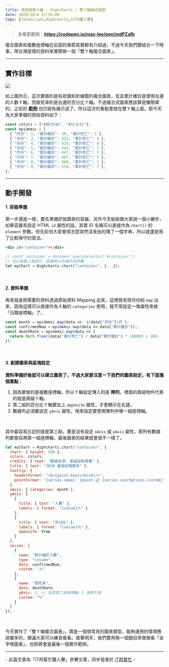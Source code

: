 ```yaml
---
title: 資視就是力量 - Highcharts / 雙Ｙ軸複合圖表
date: 2020/10/8 12:58:00
tags: [JavaScript,Highcharts,12th鐵人賽]
---
```


> 本章節範例：**https://codepen.io/max-lee/pen/mdPZaRr**

複合圖表和複數座標軸在前面的章節其實都有介紹過，不過今天我們要結合一下時事，用台灣疫情的資料來實際做一個「雙Ｙ軸複合圖表」。

---

## 實作目標

<img src="/img/content/highcharts-24/doubleY.png" style="max-width: 800px;" />

<br/>

如上圖所示，這次要做的是柱狀圖和折線圖的複合圖表，並且累計確診是使用左邊的人數Ｙ軸，而致死率則是右邊的百分比Ｙ軸。不過複合式圖表應該算是蠻簡單的，之前的 **[範例](https://codepen.io/max-lee/pen/mdPxGyq)** 也已經有展示過了，所以這次的重點會放在雙Ｙ軸上面。那今天為大家準備的原始資料如下：

```javascript
const colors = ["#8E354A", "#1C1C1C"];
const epidemic = [
  { "月份": 2, "累計確診": 39, "累計死亡": 1 },
  { "月份": 3, "累計確診": 322, "累計死亡": 5 },
  { "月份": 4, "累計確診": 429, "累計死亡": 6 },
  { "月份": 5, "累計確診": 442, "累計死亡": 7 },
  { "月份": 6, "累計確診": 447, "累計死亡": 7 },
  { "月份": 7, "累計確診": 467, "累計死亡": 7 },
  { "月份": 8, "累計確診": 488, "累計死亡": 7 },
  { "月份": 9, "累計確診": 514, "累計死亡": 7 },
];
```

---

## 動手開發

#### 1. 容器準備

第一步還是一樣，要先準備好放圖表的容器，另外今天偷偷跟大家說一個小撇步，如果容器有設定 HTML `id` 屬性的話，其實 ID 名稱可以直接作為 `chart()` 的 `element` 參數。但先前怕大家覺得怎麼突然沒來由的傳了一個字串，所以就還是用了比較保守的寫法。

```html
<div id="container"></div>
```

```javascript
// const container = document.querySelector('#container');
// 可以省略上面這行，直接將id名稱作為參數
let myChart = Highcharts.chart("container", {...});
```

<br/>

#### 2. 資料準備

再來就是把需要的資料透過原始資料 Mapping 出來，這裡我有把月份給 `map` 出來，因為這樣可以直接作為Ｘ軸的 `categories` 使用，就不用設定一堆屬性來做「日期座標軸」了。

```javascript
const month = epidemic.map(data => `${data["月份"]}月`);
const confirmedNum = epidemic.map(data => data["累計確診"]);
const deathRate = epidemic.map(data => {
  return Math.floor(data["累計死亡"] / data["累計確診"] * 10000) / 100;
});
```

<br/>

#### 3. 創建圖表與區塊設定

**資料準備好後就可以建立圖表了，不過大家要注意一下我們的圖表設定，有下面幾個重點：**
1. 因為要做的是複數座標軸，所以Ｙ軸設定傳入的是 **陣列**，裡面的兩組物件代表的就是兩組Ｙ軸。
2. 第二組的百分比Ｙ軸要加上 `opposite` 屬性，才會顯示在右邊。
3. 數據列必須要設定 `yAxis` 屬性，用來指定要使用陣列中哪一組座標軸。

<br/>

其中最容易忘記的就是第三點，要是沒有設定 `xAxis` 或 `yAxis` 屬性，那所有數據列都會採用第一組座標軸，最後圖表的結果就會很不一樣了。

```javascript
let myChart = Highcharts.chart("container", {
  chart: { height: 500 },
  colors: colors,
  credits: { text: "數據來源: 衛福部疾管署" },
  title: { text: "2020 臺灣疫情報告" },
  tooltip: {
    headerFormat: "<b>{point.key}</b><br/>",
    pointFormat: "{series.name}: {point.y} {series.userOptions.custom}",
  },
  xAxis: { categories: month },
  yAxis: [
    {
      title: { text: "人數" },
      labels: { format: "{value}人" }
    },
    {
      title: { text: "百分比" },
      labels: { format: "{value}％" },
      opposite: true
    }
  ],
  series: [
    {
      name: "累計確診人數",
      type: "column",
      data: confirmedNum,
      custom: "人"
    },
    {
      name: "致死率",
      data: deathRate,
      yAxis: 1, // 指定第二組座標軸，1 為索引值
      custom: "%"
    }
  ]
});
```

<br/>

今天實作了「雙Ｙ軸複合圖表」，算是一個很常見的圖表類型，能夠運用的情境應該蠻多的，建議大家可以練習看看。接著明天，我們要再換一個題目來做做看「金字塔圖表」，也即將會是最後一個實作範例。

---

\- 此篇文章為「iT邦幫忙鐵人賽」參賽文章，同步發表於 [iT邦幫忙](https://ithelp.ithome.com.tw/articles/10250764) -


